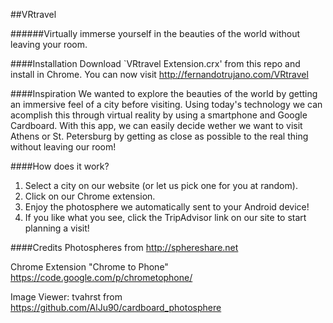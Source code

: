 ##VRtravel

######Virtually immerse yourself in the beauties of the world without leaving your room. 

####Installation
Download `VRtravel Extension.crx' from this repo and install in Chrome. 
You can now visit http://fernandotrujano.com/VRtravel

####Inspiration
We wanted to explore the beauties of the world by getting an immersive feel of a city before visiting. Using today's technology we can acomplish this through virtual reality by using a smartphone and Google Cardboard. With this app, we can easily decide wether we want to visit Athens or St. Petersburg by getting as close as possible to the real thing without leaving our room!

####How does it work?
1. Select a city on our website (or let us pick one for you at random).
2. Click on our Chrome extension.
3. Enjoy the photosphere we automatically sent to your Android device!
4. If you like what you see, click the TripAdvisor link on our site to start planning a visit!

####Credits
Photospheres from http://sphereshare.net

Chrome Extension "Chrome to Phone" https://code.google.com/p/chrometophone/

Image Viewer: tvahrst from https://github.com/AlJu90/cardboard_photosphere
